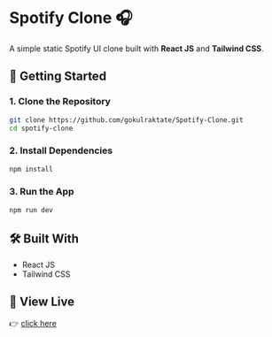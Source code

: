 
# Spotify Clone 🎧

A simple static Spotify UI clone built with **React JS** and **Tailwind CSS**.

## 🚀 Getting Started

### 1. Clone the Repository

```bash
git clone https://github.com/gokulraktate/Spotify-Clone.git
cd spotify-clone
````

### 2. Install Dependencies

```bash
npm install
```

### 3. Run the App

```bash
npm run dev
```

## 🛠 Built With

* React JS
* Tailwind CSS

## 🔗 View Live  
👉 [click here](https://spotify-clone-gokulraktate.vercel.app)

